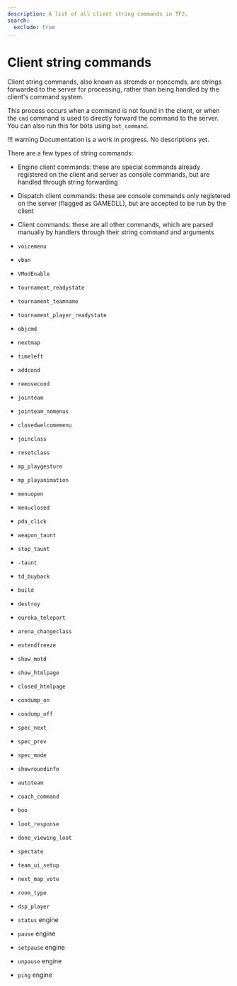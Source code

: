 ```yaml
---
description: A list of all client string commands in TF2.
search:
  exclude: true
...
```


# Client string commands

Client string commands, also known as strcmds or nonccmds, are strings forwarded to the server for processing, rather than being handled by the client's command system.

This process occurs when a command is not found in the client, or when the `cmd` command is used to directly forward the command to the server. You can also run this for bots using `bot_command`.

!!! warning
    Documentation is a work in progress. No descriptions yet.

There are a few types of string commands:

* Engine client commands: these are special commands already registered on the client and server as console commands, but are handled through string forwarding
* Dispatch client commands: these are console commands only registered on the server (flagged as GAMEDLL), but are accepted to be run by the client
* Client commands: these are all other commands, which are parsed manually by handlers through their string command and arguments

* `voicemenu`
* `vban`
* `VModEnable`
* `tournament_readystate`
* `tournament_teamname`
* `tournament_player_readystate`
* `objcmd`
* `nextmap`
* `timeleft`
* `addcond`
* `removecond`
* `jointeam`
* `jointeam_nomenus`
* `closedwelcomemenu`
* `joinclass`
* `resetclass`
* `mp_playgesture`
* `mp_playanimation`
* `menuopen`
* `menuclosed`
* `pda_click`
* `weapon_taunt`
* `stop_taunt`
* `-taunt`
* `td_buyback`
* `build`
* `destroy`
* `eureka_teleport`
* `arena_changeclass`
* `extendfreeze`
* `show_motd`
* `show_htmlpage`
* `closed_htmlpage`
* `condump_on`
* `condump_off`
* `spec_next`
* `spec_prev`
* `spec_mode`
* `showroundinfo`
* `autoteam`
* `coach_command`
* `boo`
* `loot_response`
* `done_viewing_loot`
* `spectate`
* `team_ui_setup`
* `next_map_vote`
* `room_type`
* `dsp_player`
* `status` engine
* `pause` engine
* `setpause` engine
* `unpause` engine
* `ping` engine
